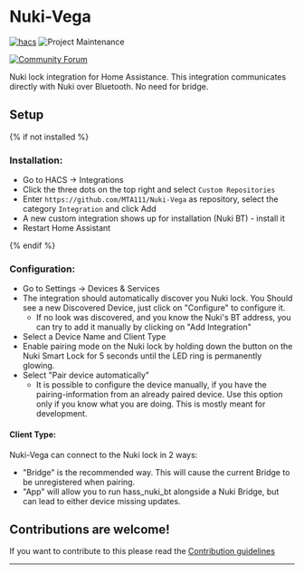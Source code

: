 # Nuki-Vega

[![hacs][hacsbadge]][hacs]
![Project Maintenance][maintenance-shield]

[![Community Forum][forum-shield]][forum]

Nuki lock integration for Home Assistance.
This integration communicates directly with Nuki over Bluetooth. No need for bridge.



## Setup

{% if not installed %}

### Installation:
* Go to HACS -> Integrations
* Click the three dots on the top right and select `Custom Repositories`
* Enter `https://github.com/MTA111/Nuki-Vega` as repository, select the category `Integration` and click Add
* A new custom integration shows up for installation (Nuki BT) - install it
* Restart Home Assistant

{% endif %}

### Configuration:
* Go to Settings -> Devices & Services
* The integration should automatically discover you Nuki lock. You Should see a new Discovered Device, just click on "Configure" to configure it.
  * If no look was discovered, and you know the Nuki's BT address, you can try to add it manually by clicking on "Add Integration"
* Select a Device Name and Client Type
* Enable pairing mode on the Nuki lock by holding down the button on the Nuki Smart Lock for 5 seconds until the LED ring is permanently glowing.
* Select "Pair device automatically"
  * It is possible to configure the device manually, if you have the pairing-information from an already paired device.
    Use this option only if you know what you are doing. This is mostly meant for development.

#### Client Type:
Nuki-Vega can connect to the Nuki lock in 2 ways:
  * "Bridge" is the recommended way. This will cause the current Bridge to be unregistered when pairing.
  * "App" will allow you to run hass_nuki_bt alongside a Nuki Bridge, but can lead to either device missing updates.


## Contributions are welcome!

If you want to contribute to this please read the [Contribution guidelines](CONTRIBUTING.md)

***

[Nuki_Vega]: [https://github.com/MTA111/Nuki-Vega]
[commits-shield]: https://img.shields.io/github/commit-activity/y/MTA111/Nuki-Vega.svg?style=for-the-badge
[commits]: https://github.com/MTA111/Nuki-Vega/commits/main
[hacs]: https://github.com/hacs/integration
[hacsbadge]: https://img.shields.io/badge/HACS-Custom-orange.svg?style=for-the-badge
[exampleimg]: example.png
[forum-shield]: https://img.shields.io/badge/community-forum-brightgreen.svg?style=for-the-badge
[forum]: https://community.home-assistant.io/
[license-shield]: https://img.shields.io/github/license/MTA111/Nuki-Vega.svg?style=for-the-badge
[maintenance-shield]: https://img.shields.io/badge/maintainer-%20%40MTA111-blue.svg?style=for-the-badge
[releases-shield]: https://img.shields.io/github/release/MTA111/Nuki-Vega.svg?style=for-the-badge
[releases]: https://github.com/MTA111/Nuki-Vega/releases

